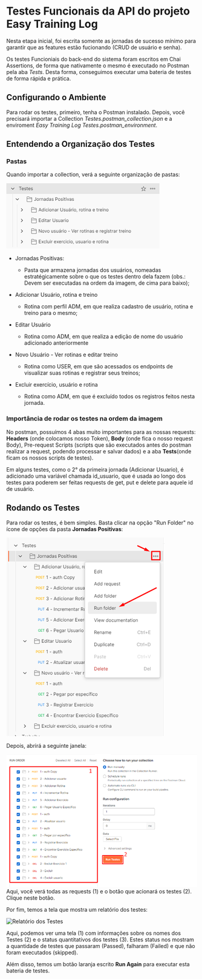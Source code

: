 # Testes Funcionais da API do projeto Easy Training Log
Nesta etapa inicial, foi escrita somente as jornadas de sucesso mínimo para garantir que as features estão fucionando (CRUD de usuário e senha). 

Os testes Funcioniais do back-end do sistema foram escritos em Chai Assertions, de forma que nativamente o mesmo é executado no Postman pela aba *Tests*. Desta forma, conseguimos executar uma bateria de testes de forma rápida e prática.

## Configurando o Ambiente
Para rodar os testes, primeiro, tenha o Postman instalado. Depois, você precisará importar a Collection *Testes.postman_collection.json* e a enviroment *Easy Training Log Testes.postman_environment*.

## Entendendo a Organização dos Testes

### Pastas

Quando importar a collection, verá a seguinte organização de pastas:

![organização de pastas da collection](assets/organizacao-da-collection.png)

 - Jornadas Positivas:
    - Pasta que armazena jornadas dos usuários, nomeadas estratégicamente sobre o que os testes dentro dela fazem (obs.: Devem ser executadas na ordem da imagem, de cima para baixo);
- Adicionar Usuário, rotina e treino
    - Rotina com perfil ADM, em que realiza cadastro de usuário, rotina e treino para o mesmo;
- Editar Usuário
    - Rotina como ADM, em que realiza a edição de nome do usuário adicionado anteriormente 
- Novo Usuário -  Ver rotinas e editar treino
    - Rotina como USER, em que são acessados os endpoints de visualizar suas rotinas e registrar seus treinos;

- Excluir exercício, usuário e rotina
    - Rotina como ADM, em que é excluído todos os registros feitos nesta jornada.

### Importância de rodar os testes na ordem da imagem
No postman, possuímos 4 abas muito importantes para as nossas requests: **Headers** (onde colocamos nosso Token), **Body** (onde fica o nosso request Body), Pre-request Scripts (scripts que são executados antes do postman realizar a request, podendo processar e salvar dados) e a aba **Tests**(onde ficam os nossos scripts de testes).

Em alguns testes, como o 2° da primeira jornada (Adicionar Usuario), é adicionado uma variável chamada id_usuario, que é usada ao longo dos testes para poderem ser feitas requests de get, put e delete para aquele id de usuário.

## Rodando os Testes
Para rodar os testes, é bem simples. Basta clicar na opção "Run Folder" no ícone de opções da pasta **Jornadas Positivas**:

![Clicar em run folder](assets/run-folder.png)

Depois, abrirá a seguinte janela:

![Clicar em run folder parte 2](assets/run-folder-2.png)
Aqui, você verá todas as requests (1) e o botão que acionará os testes (2). Clique neste botão.

Por fim, temos a tela que mostra um relatório dos testes:

![Relatório dos Testes](assets/tela-relatorio.png.png)

Aqui, podemos ver uma tela (1) com informações sobre os nomes dos Testes (2) e o status quantitativos dos testes (3). Estes status nos mostram a quantidade de testes que passaram (Passed), falharam (Failed) e que não foram executados (skipped).

Além disso, temos um botão laranja escrito **Run Again** para executar esta bateria de testes.